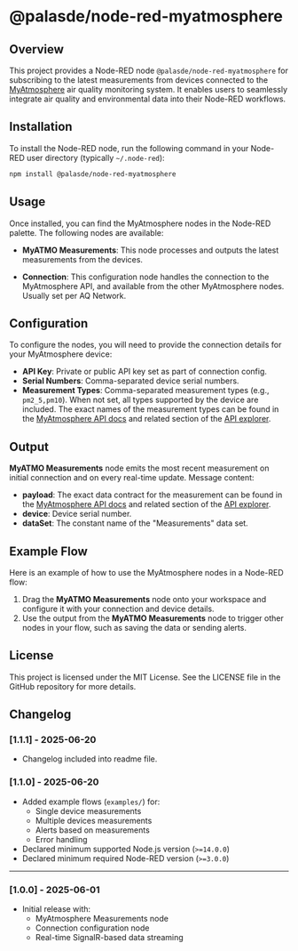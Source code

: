 # @palasde/node-red-myatmosphere

## Overview

This project provides a Node-RED node `@palasde/node-red-myatmosphere` for subscribing to the latest measurements from devices connected to the [MyAtmosphere](https://my-atmosphere.net/) air quality monitoring system. It enables users to seamlessly integrate air quality and environmental data into their Node-RED workflows.

## Installation

To install the Node-RED node, run the following command in your Node-RED user directory (typically `~/.node-red`):

```sh
npm install @palasde/node-red-myatmosphere
```

## Usage

Once installed, you can find the MyAtmosphere nodes in the Node-RED palette. The following nodes are available:

- **MyATMO Measurements**: This node processes and outputs the latest measurements from the devices.

- **Connection**: This configuration node handles the connection to the MyAtmosphere API, and available from the other MyAtmosphere nodes. Usually set per AQ Network.

## Configuration

To configure the nodes, you will need to provide the connection details for your MyAtmosphere device:

- **API Key**: Private or public API key set as part of connection config.
- **Serial Numbers**: Comma-separated device serial numbers.
- **Measurement Types**: Comma-separated measurement types (e.g., `pm2_5,pm10`). When not set, all types supported by the device are included. The exact names of the measurement types can be found in the [MyAtmosphere API docs](https://my-atmosphere.cloud/measurements/network/api) and related section of the [API explorer](https://api.my-atmosphere.cloud/streams).

## Output

**MyATMO Measurements** node emits the most recent measurement on initial connection and on every real-time update. Message content:

- **payload**: The exact data contract for the measurement can be found in the [MyAtmosphere API docs](https://my-atmosphere.cloud/measurements/network/api) and related section of the [API explorer](https://api.my-atmosphere.cloud/streams).
- **device**: Device serial number.
- **dataSet**: The constant name of the "Measurements" data set.

## Example Flow

Here is an example of how to use the MyAtmosphere nodes in a Node-RED flow:

1. Drag the **MyATMO Measurements** node onto your workspace and configure it with your connection and device details.
2. Use the output from the **MyATMO Measurements** node to trigger other nodes in your flow, such as saving the data or sending alerts.

## License

This project is licensed under the MIT License. See the LICENSE file in the GitHub repository for more details.

## Changelog

### [1.1.1] - 2025-06-20

- Changelog included into readme file.

### [1.1.0] - 2025-06-20

- Added example flows (`examples/`) for:
  - Single device measurements
  - Multiple devices measurements
  - Alerts based on measurements
  - Error handling
- Declared minimum supported Node.js version (`>=14.0.0`)
- Declared minimum required Node-RED version (`>=3.0.0`)

---

### [1.0.0] - 2025-06-01

- Initial release with:
  - MyAtmosphere Measurements node
  - Connection configuration node
  - Real-time SignalR-based data streaming
